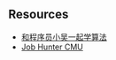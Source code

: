 ## Resources
- [和程序员小吴一起学算法](https://zhuanlan.zhihu.com/c_1039097450233057280)
- [Job Hunter CMU](https://github.com/wdxtub/WDXpeak/blob/master/3.0/Interview/job_hunter_cmu.md)
